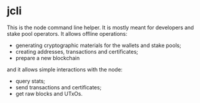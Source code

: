 # jcli

This is the node command line helper. It is mostly meant for developers and
stake pool operators. It allows offline operations:

* generating cryptographic materials for the wallets and stake pools;
* creating addresses, transactions and certificates;
* prepare a new blockchain

and it allows simple interactions with the node:

* query stats;
* send transactions and certificates;
* get raw blocks and UTxOs.
